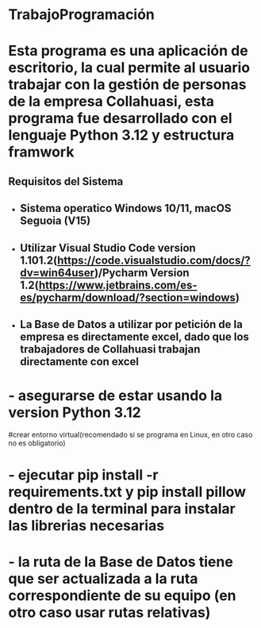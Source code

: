 # TrabajoProgramación
# Esta programa es una aplicación de escritorio, la cual permite al usuario trabajar con la gestión de personas de la empresa Collahuasi, esta programa fue desarrollado con el lenguaje Python 3.12 y estructura framwork
## Requisitos del Sistema
* ## Sistema operatico Windows 10/11, macOS Seguoia (V15)
* ## Utilizar Visual Studio Code version 1.101.2(https://code.visualstudio.com/docs/?dv=win64user)/Pycharm Version 1.2(https://www.jetbrains.com/es-es/pycharm/download/?section=windows)
* ## La Base de Datos a utilizar por petición de la empresa es directamente excel, dado que los trabajadores de Collahuasi trabajan directamente con excel

# - asegurarse de estar usando la version Python 3.12
#crear entorno virtual(recomendado si se programa en Linux, en otro caso no es obligatorio)
# - ejecutar pip install -r requirements.txt y pip install pillow dentro de la terminal para instalar las librerias necesarias
# - la ruta de la Base de Datos tiene que ser actualizada a la ruta correspondiente de su equipo (en otro caso usar rutas relativas)

